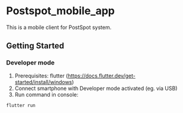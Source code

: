 
# Postspot_mobile_app

This is a mobile client for PostSpot system. 

## Getting Started
### Developer mode
1. Prerequisites: flutter (https://docs.flutter.dev/get-started/install/windows)
2. Connect smartphone with Developer mode activated (eg. via USB)
3. Run command in console:
```
flutter run
``` 